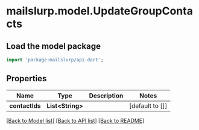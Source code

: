 # mailslurp.model.UpdateGroupContacts

## Load the model package
```dart
import 'package:mailslurp/api.dart';
```

## Properties
Name | Type | Description | Notes
------------ | ------------- | ------------- | -------------
**contactIds** | **List&lt;String&gt;** |  | [default to []]

[[Back to Model list]](../README#documentation-for-models) [[Back to API list]](../README#documentation-for-api-endpoints) [[Back to README]](../README)


